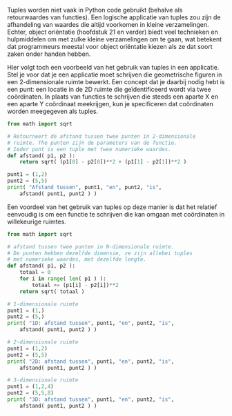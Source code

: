 Tuples worden niet vaak in Python code gebruikt (behalve als
retourwaardes van functies). Een logische applicatie van tuples zou zijn
de afhandeling van waardes die altijd voorkomen in kleine verzamelingen.
Echter, object oriëntatie (hoofdstuk
21
en verder) biedt veel technieken en hulpmiddelen om met zulke kleine
verzamelingen om te gaan, wat betekent dat programmeurs meestal voor
object oriëntatie kiezen als ze dat soort zaken onder handen hebben.

Hier volgt toch een voorbeeld van het gebruik van tuples in een
applicatie. Stel je voor dat je een applicatie moet schrijven die
geometrische figuren in een 2-dimensionale ruimte bewerkt. Een concept
dat je daarbij nodig hebt is een punt: een locatie in de 2D ruimte die
geïdentificeerd wordt via twee coördinaten. In plaats van functies te
schrijven die steeds een aparte X en een aparte Y coördinaat meekrijgen,
kun je specificeren dat coördinaten worden meegegeven als tuples.

```python
from math import sqrt

# Retourneert de afstand tussen twee punten in 2-dimensionale
# ruimte. The punten zijn de parameters van de functie.
# Ieder punt is een tuple met twee numerieke waardes.
def afstand( p1, p2 ):
    return sqrt( (p1[0] - p2[0])**2 + (p1[1] - p2[1])**2 )

punt1 = (1,2)
punt2 = (5,5)
print( "Afstand tussen", punt1, "en", punt2, "is",
    afstand( punt1, punt2 ) )
```

Een voordeel van het gebruik van tuples op deze manier is dat het
relatief eenvoudig is om een functie te schrijven die kan omgaan met
coördinaten in willekeurige ruimtes.

```python
from math import sqrt

# afstand tussen twee punten in N-dimensionale ruimte.
# De punten hebben dezelfde dimensie, ze zijn allebei tuples
# met numerieke waardes, met dezelfde lengte.
def afstand( p1, p2 ):
    totaal = 0
    for i in range( len( p1 ) ):
        totaal += (p1[i] - p2[i])**2
    return sqrt( totaal )

# 1-dimensionale ruimte
punt1 = (1,)
punt2 = (5,)
print( "1D: afstand tussen", punt1, "en", punt2, "is",
    afstand( punt1, punt2 ) )

# 2-dimensionale ruimte
punt1 = (1,2)
punt2 = (5,5)
print( "2D: afstand tussen", punt1, "en", punt2, "is",
    afstand( punt1, punt2 ) )

# 3-dimensionale ruimte
punt1 = (1,2,4)
punt2 = (5,5,8)
print( "3D: afstand tussen", punt1, "en", punt2, "is",
    afstand( punt1, punt2 ) )
```
